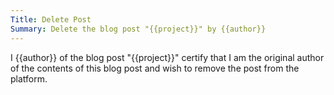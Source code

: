 ```yaml
---
Title: Delete Post
Summary: Delete the blog post "{{project}}" by {{author}}
---
```


I {{author}} of the blog post "{{project}}" certify that I am the original author of the contents of this blog post and wish to remove the post from the platform. 